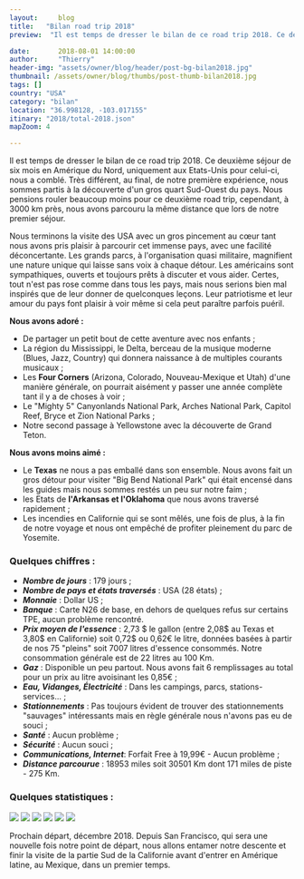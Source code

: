 ```yaml
---
layout:     blog
title:   "Bilan road trip 2018"
preview:  "Il est temps de dresser le bilan de ce road trip 2018. Ce deuxième séjour de six mois en Amérique du Nord, uniquement aux Etats-Unies pour…"

date:       2018-08-01 14:00:00
author:     "Thierry"
header-img: "assets/owner/blog/header/post-bg-bilan2018.jpg"
thumbnail: /assets/owner/blog/thumbs/post-thumb-bilan2018.jpg
tags: []
country: "USA"
category: "bilan"
location: "36.998128, -103.017155"
itinary: "2018/total-2018.json"
mapZoom: 4

---
```


Il est temps de dresser le bilan de ce road trip 2018. Ce deuxième séjour de six mois en Amérique du Nord, uniquement aux Etats-Unis pour celui-ci, nous a comblé. Très différent, au final, de notre première expérience, nous sommes partis à la découverte d'un gros quart Sud-Ouest du pays. Nous pensions rouler beaucoup moins pour ce deuxième road trip, cependant, à 3000 km près, nous avons parcouru la même distance que lors de notre premier séjour.

Nous terminons la visite des USA avec un gros pincement au cœur tant nous avons pris plaisir à parcourir cet immense pays, avec une facilité déconcertante. Les grands parcs, à l'organisation quasi militaire, magnifient une nature unique qui laisse sans voix à chaque détour. Les américains sont sympathiques, ouverts et toujours prêts à discuter et vous aider. Certes, tout n'est pas rose comme dans tous les pays, mais nous serions bien mal inspirés que de leur donner de quelconques leçons. Leur patriotisme et leur amour du pays font plaisir à voir même si cela peut paraître parfois puéril.

**Nous avons adoré :**

* De partager un petit bout de cette aventure avec nos enfants ;
* La région du Mississippi, le Delta, berceau de la musique moderne (Blues, Jazz, Country) qui donnera naissance à de multiples courants musicaux ;
* Les **Four Corners** (Arizona, Colorado, Nouveau-Mexique et Utah) d'une manière générale, on pourrait aisément y passer une année complète tant il y a de choses à voir ;
* Le "Mighty 5" Canyonlands National Park, Arches National Park, Capitol Reef, Bryce et Zion National Parks ;
* Notre second passage à Yellowstone avec la découverte de Grand Teton.

**Nous avons moins aimé :**

* Le **Texas** ne nous a pas emballé dans son ensemble. Nous avons fait un gros détour pour visiter "Big Bend National Park" qui était encensé dans les guides mais nous sommes restés un peu sur notre faim ;
* les Etats de **l'Arkansas et l'Oklahoma** que nous avons traversé rapidement ;
* Les incendies en Californie qui se sont mêlés, une fois de plus, à la fin de notre voyage et nous ont empêché de profiter pleinement du parc de Yosemite.

### Quelques chiffres :

* ***Nombre de jours***      : 179 jours ;
* ***Nombre de pays et états traversés*** : USA (28 états) ;
* ***Monnaie***              : Dollar US ;
* ***Banque***               : Carte N26 de base, en dehors de quelques refus sur certains TPE, aucun problème rencontré.
* ***Prix moyen de l'essence*** : 2,73 $ le gallon (entre 2,08$ au Texas et 3,80$ en Californie) soit 0,72$ ou 0,62€ le litre, données basées à partir de nos 75 "pleins" soit 7007 litres d'essence consommés. Notre consommation générale est de 22 litres au 100 Km.
* ***Gaz***                  : Disponible un peu partout. Nous avons fait 6 remplissages au total pour un prix au litre avoisinant les 0,85€ ;
* ***Eau, Vidanges, Électricité*** : Dans les campings, parcs, stations-services... ;
* ***Stationnements***      : Pas toujours évident de trouver des stationnements "sauvages" intéressants mais en règle générale nous n'avons pas eu de souci ;
* ***Santé***               : Aucun problème ;
* ***Sécurité***            : Aucun souci ;
* ***Communications, Internet***: Forfait Free à 19,99€ - Aucun problème ;  
* ***Distance parcourue***  : 18953 miles soit 30501 Km dont 171 miles de piste - 275 Km.
 
### Quelques statistiques :


<img src="{{root_url}}/assets/owner/photos/2018/depenses_generales.png" />   

<img src="{{root_url}}/assets/owner/photos/2018/depenses_vehicule.png" />   

<img src="{{root_url}}/assets/owner/photos/2018/depenses_transport.png" />   

<img src="{{root_url}}/assets/owner/photos/2018/bivouacs.png" />   

<img src="{{root_url}}/assets/owner/photos/2018/meteo.png" />   

<img src="{{root_url}}/assets/owner/photos/2018/depenses_nourriture.png" />   

Prochain départ, décembre 2018. Depuis San Francisco, qui sera une nouvelle fois notre point de départ, nous allons entamer notre descente et finir la visite de la partie Sud de la Californie avant d'entrer en Amérique latine, au Mexique, dans un premier temps.  
